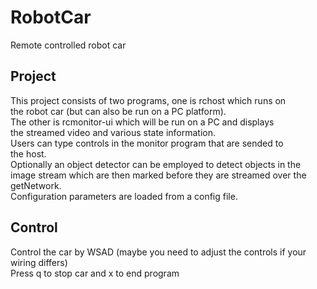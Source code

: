 # RobotCar
Remote controlled robot car
  
## Project
This project consists of two programs, one is rchost which runs on  
the robot car (but can also be run on a PC platform).  
The other is rcmonitor-ui which will be run on a PC and displays  
the streamed video and various state information.  
Users can type controls in the monitor program that are sended to  
the host.  
Optionally an object detector can be employed to detect objects in the  
image stream which are then marked before they are streamed over the  
getNetwork.  
Configuration parameters are loaded from a config file.  

## Control    
Control the car by WSAD (maybe you need to adjust the controls if your wiring differs)  
Press q to stop car and x to end program  

